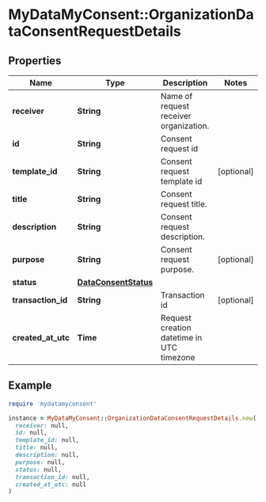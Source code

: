 # MyDataMyConsent::OrganizationDataConsentRequestDetails

## Properties

| Name | Type | Description | Notes |
| ---- | ---- | ----------- | ----- |
| **receiver** | **String** | Name of request receiver organization. |  |
| **id** | **String** | Consent request id |  |
| **template_id** | **String** | Consent request template id | [optional] |
| **title** | **String** | Consent request title. |  |
| **description** | **String** | Consent request description. |  |
| **purpose** | **String** | Consent request purpose. | [optional] |
| **status** | [**DataConsentStatus**](DataConsentStatus.md) |  |  |
| **transaction_id** | **String** | Transaction id | [optional] |
| **created_at_utc** | **Time** | Request creation datetime in UTC timezone |  |

## Example

```ruby
require 'mydatamyconsent'

instance = MyDataMyConsent::OrganizationDataConsentRequestDetails.new(
  receiver: null,
  id: null,
  template_id: null,
  title: null,
  description: null,
  purpose: null,
  status: null,
  transaction_id: null,
  created_at_utc: null
)
```

